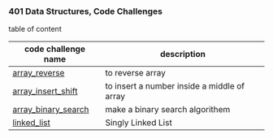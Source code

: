 <!-- # Data Structures and Algorithms

See [setup instructions](https://codefellows.github.io/setup-guide/code-301/3-code-challenges), in the Code 301 Setup Guide.

## Repository Quick Tour and Usage

### 301 Code Challenges

Under the `javascript` folder, at the top level, is a sub-folder called `code-challenges`

Each day, you'll add one new file to this folder to do your work for the day's assigned code challenge

If you have not already done so, run `npm install` from within this folder to setup your system to be able to run tests using `Jest`

To run your tests

- Change to the `javascript` folder
- run `npm test` to run all of the tests
- run `npm test ##` to only run tests for challenge ## (i.e. 01) -->

### 401 Data Structures, Code Challenges

table of content

| code challenge name                                           | description                                 |
| ------------------------------------------------------------- | ------------------------------------------- |
| [array_reverse](./python/array_reverse/README.md)             | to reverse array                            |
| [array_insert_shift](./python/array_insert_shift/README.md)   | to insert a number inside a middle of array |
| [array_binary_search](./python/array_binary_search/README.md) | make a binary search algorithem             |
| [linked_list](./python/linked_list/README.md)                 | Singly Linked List                          |

